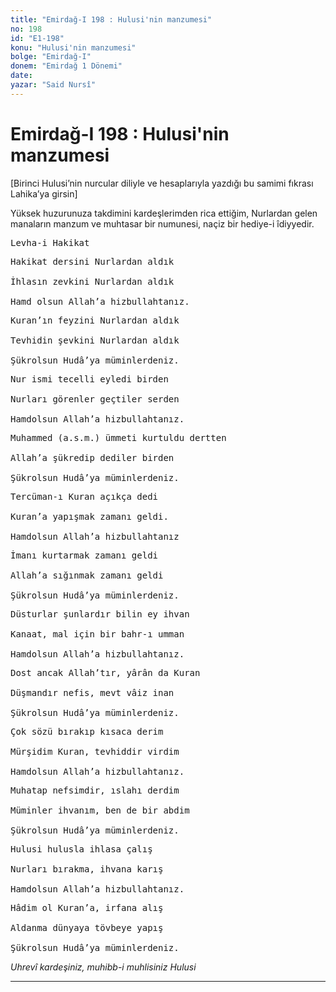 ```yaml
---
title: "Emirdağ-I 198 : Hulusi'nin manzumesi"
no: 198
id: "E1-198"
konu: "Hulusi'nin manzumesi"
bolge: "Emirdağ-I"
donem: "Emirdağ 1 Dönemi"
date: 
yazar: "Said Nursî"
---
```


# Emirdağ-I 198 : Hulusi'nin manzumesi

<p class="takdim">[Birinci Hulusi’nin nurcular diliyle ve hesaplarıyla yazdığı bu samimi fıkrası Lahika’ya girsin]</p>

Yüksek huzurunuza takdimini kardeşlerimden rica ettiğim, Nurlardan gelen manaların manzum ve muhtasar bir numunesi, naçiz bir hediye-i îdiyyedir.

<pre>
Levha-i Hakikat
</pre>

<pre>
Hakikat dersini Nurlardan aldık
 
İhlasın zevkini Nurlardan aldık
 
Hamd olsun Allah’a hizbullahtanız.
</pre>

<pre>
Kuran’ın feyzini Nurlardan aldık
 
Tevhidin şevkini Nurlardan aldık
 
Şükrolsun Hudâ’ya müminlerdeniz.
</pre>

<pre>
Nur ismi tecelli eyledi birden
 
Nurları görenler geçtiler serden
 
Hamdolsun Allah’a hizbullahtanız.
</pre>

<pre>
Muhammed (a.s.m.) ümmeti kurtuldu dertten
 
Allah’a şükredip dediler birden
 
Şükrolsun Hudâ’ya müminlerdeniz.
</pre>

<pre>
Tercüman-ı Kuran açıkça dedi
 
Kuran’a yapışmak zamanı geldi.
 
Hamdolsun Allah’a hizbullahtanız
</pre>

<pre>
İmanı kurtarmak zamanı geldi
 
Allah’a sığınmak zamanı geldi
 
Şükrolsun Hudâ’ya müminlerdeniz.
</pre>

<pre>
Düsturlar şunlardır bilin ey ihvan
 
Kanaat, mal için bir bahr-ı umman
 
Hamdolsun Allah’a hizbullahtanız.
</pre>

<pre>
Dost ancak Allah’tır, yârân da Kuran
 
Düşmandır nefis, mevt vâiz inan
 
Şükrolsun Hudâ’ya müminlerdeniz.
</pre>

<pre>
Çok sözü bırakıp kısaca derim
 
Mürşidim Kuran, tevhiddir virdim
 
Hamdolsun Allah’a hizbullahtanız.
</pre>

<pre>
Muhatap nefsimdir, ıslahı derdim
 
Müminler ihvanım, ben de bir abdim
 
Şükrolsun Hudâ’ya müminlerdeniz.
</pre>

<pre>
Hulusi hulusla ihlasa çalış
 
Nurları bırakma, ihvana karış
 
Hamdolsun Allah’a hizbullahtanız.
</pre>

<pre>
Hâdim ol Kuran’a, irfana alış
 
Aldanma dünyaya tövbeye yapış
 
Şükrolsun Hudâ’ya müminlerdeniz.
</pre>

*Uhrevî kardeşiniz, muhibb-i muhlisiniz*
*Hulusi*

***
